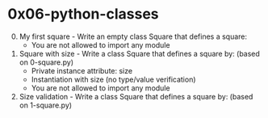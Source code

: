 # 0x06-python-classes
0. My first square - Write an empty class Square that defines a square:  
	- You are not allowed to import any module  
1. Square with size - Write a class Square that defines a square by: (based on 0-square.py)  
	- Private instance attribute: size  
	- Instantiation with size (no type/value verification)  
	- You are not allowed to import any module  
2. Size validation - Write a class Square that defines a square by: (based on 1-square.py)  
